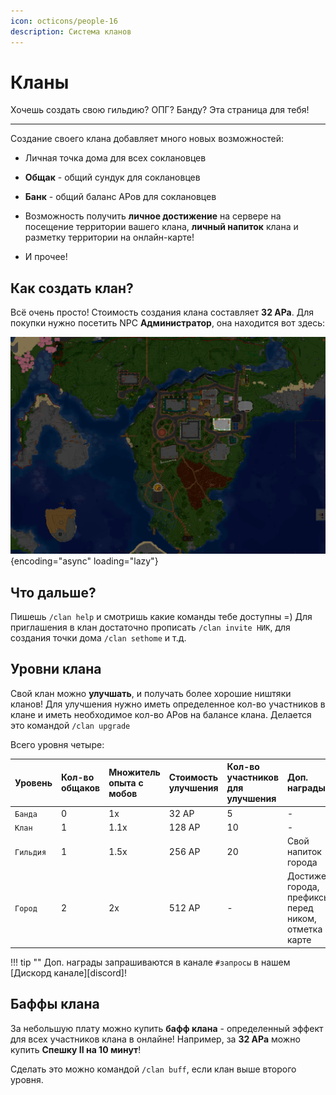 ```yaml
---
icon: octicons/people-16
description: Система кланов
---
```


# Кланы

Хочешь создать свою гильдию? ОПГ? Банду? Эта страница для тебя!

***

Создание своего клана добавляет много новых возможностей:

- Личная точка дома для всех соклановцев

- **Общак** - общий сундук для соклановцев

- **Банк** - общий баланс АРов для соклановцев

<!-- - **Личный префикс клана** перед ником у всех соклановцев! -->

- Возможность получить **личное достижение** на сервере на посещение территории вашего клана, **личный напиток** клана и разметку территории на онлайн-карте!

- И прочее!

## **Как создать клан?**

Всё очень просто! Стоимость создания клана составляет **32 АРа**. Для покупки нужно посетить NPC **Администратор**, она находится вот здесь:

![Администратор на спавне Кошкокрафта](../../assets/map/spawn_admin.png){encoding="async" loading="lazy"}

## **Что дальше?**

Пишешь `/clan help` и смотришь какие команды тебе доступны =)
Для приглашения в клан достаточно прописать `/clan invite НИК`, для создания точки дома `/clan sethome` и т.д.

## **Уровни клана**

Свой клан можно **улучшать**, и получать более хорошие ништяки кланов! Для улучшения нужно иметь определенное кол-во участников в клане и иметь необходимое кол-во АРов на балансе клана. Делается это командой `/clan upgrade`

Всего уровня четыре:

| Уровень     | Кол-во общаков  | Множитель опыта с мобов | Стоимость улучшения | Кол-во участников для улучшения | Доп. награды                   |
| :---------- | :------------- | :--- | :----- |:----| :--------------------------------------------                   |
| `Банда`     | 0              | 1x   | 32 АР  |5    | -                                                               |
| `Клан`      | 1              | 1.1x | 128 АР |10   | -                                                               |
| `Гильдия`   | 1              | 1.5x | 256 АР |20   | Свой напиток города                                             |
| `Город`     | 2              | 2x   | 512 АР |-    | Достижение города, префиксы перед ником, отметка на карте       |

!!! tip ""
    Доп. награды запрашиваются в канале `#запросы` в нашем [Дискорд канале][discord]!

## Баффы клана

За небольшую плату можно купить **бафф клана** - определенный эффект для всех участников клана в онлайне! Например, за **32 АРа** можно купить **Спешку II на 10 минут**!

Сделать это можно командой `/clan buff`, если клан выше второго уровня.